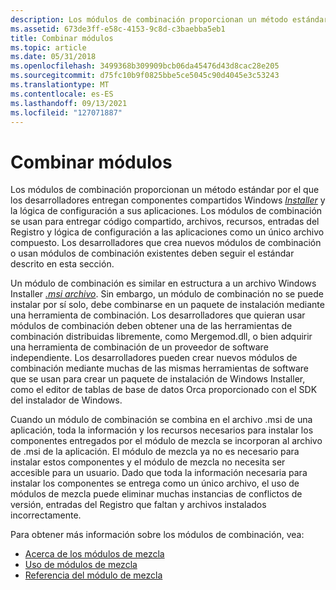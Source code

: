 ```yaml
---
description: Los módulos de combinación proporcionan un método estándar mediante el cual los desarrolladores proporcionan componentes compartidos Windows Installer y la lógica de configuración a sus aplicaciones.
ms.assetid: 673de3ff-e58c-4153-9c8d-c3baebba5eb1
title: Combinar módulos
ms.topic: article
ms.date: 05/31/2018
ms.openlocfilehash: 3499368b309909bcb06da45476d43d8cac28e205
ms.sourcegitcommit: d75fc10b9f0825bbe5ce5045c90d4045e3c53243
ms.translationtype: MT
ms.contentlocale: es-ES
ms.lasthandoff: 09/13/2021
ms.locfileid: "127071887"
---
```

# <a name="merge-modules"></a>Combinar módulos

Los módulos de combinación proporcionan un método estándar por el que los desarrolladores entregan componentes compartidos Windows [*Installer*](c-gly.md) y la lógica de configuración a sus aplicaciones. Los módulos de combinación se usan para entregar código compartido, archivos, recursos, entradas del Registro y lógica de configuración a las aplicaciones como un único archivo compuesto. Los desarrolladores que crea nuevos módulos de combinación o usan módulos de combinación existentes deben seguir el estándar descrito en esta sección.

Un módulo de combinación es similar en estructura a un archivo Windows Installer [*.msi archivo*](m-gly.md). Sin embargo, un módulo de combinación no se puede instalar por sí solo, debe combinarse en un paquete de instalación mediante una herramienta de combinación. Los desarrolladores que quieran usar módulos de combinación deben obtener una de las herramientas de combinación distribuidas libremente, como Mergemod.dll, o bien adquirir una herramienta de combinación de un proveedor de software independiente. Los desarrolladores pueden crear nuevos módulos de combinación mediante muchas de las mismas herramientas de software que se usan para crear un paquete de instalación de Windows Installer, como el editor de tablas de base de datos Orca proporcionado con el SDK del instalador de Windows.

Cuando un módulo de combinación se combina en el archivo .msi de una aplicación, toda la información y los recursos necesarios para instalar los componentes entregados por el módulo de mezcla se incorporan al archivo de .msi de la aplicación. El módulo de mezcla ya no es necesario para instalar estos componentes y el módulo de mezcla no necesita ser accesible para un usuario. Dado que toda la información necesaria para instalar los componentes se entrega como un único archivo, el uso de módulos de mezcla puede eliminar muchas instancias de conflictos de versión, entradas del Registro que faltan y archivos instalados incorrectamente.

Para obtener más información sobre los módulos de combinación, vea:

-   [Acerca de los módulos de mezcla](about-merge-modules.md)
-   [Uso de módulos de mezcla](using-merge-modules.md)
-   [Referencia del módulo de mezcla](merge-module-reference.md)

 

 



